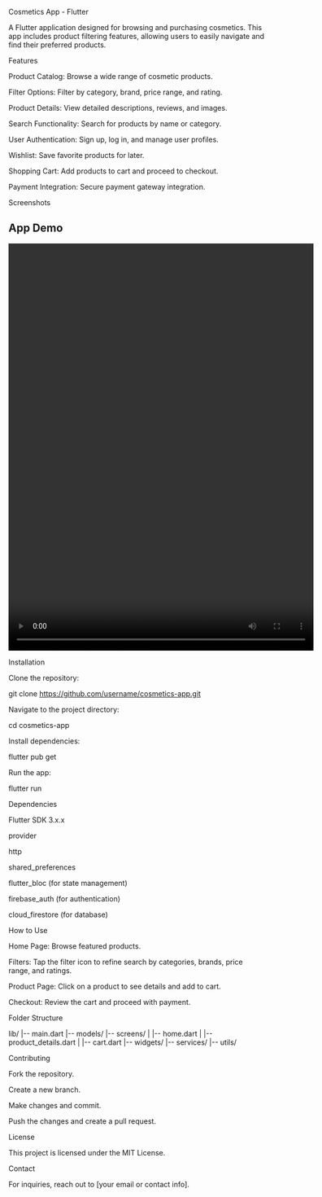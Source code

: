 Cosmetics App - Flutter

A Flutter application designed for browsing and purchasing cosmetics. This app includes product filtering features, allowing users to easily navigate and find their preferred products.

Features

Product Catalog: Browse a wide range of cosmetic products.

Filter Options: Filter by category, brand, price range, and rating.

Product Details: View detailed descriptions, reviews, and images.

Search Functionality: Search for products by name or category.

User Authentication: Sign up, log in, and manage user profiles.

Wishlist: Save favorite products for later.

Shopping Cart: Add products to cart and proceed to checkout.

Payment Integration: Secure payment gateway integration.

Screenshots

## App Demo
<video src="assets/screen_record/screen.mov" width="600" height="800" controls>
</video>

Installation

Clone the repository:

git clone https://github.com/username/cosmetics-app.git

Navigate to the project directory:

cd cosmetics-app

Install dependencies:

flutter pub get

Run the app:

flutter run

Dependencies

Flutter SDK 3.x.x

provider

http

shared_preferences

flutter_bloc (for state management)

firebase_auth (for authentication)

cloud_firestore (for database)

How to Use

Home Page: Browse featured products.

Filters: Tap the filter icon to refine search by categories, brands, price range, and ratings.

Product Page: Click on a product to see details and add to cart.

Checkout: Review the cart and proceed with payment.

Folder Structure

lib/
|-- main.dart
|-- models/
|-- screens/
|   |-- home.dart
|   |-- product_details.dart
|   |-- cart.dart
|-- widgets/
|-- services/
|-- utils/

Contributing

Fork the repository.

Create a new branch.

Make changes and commit.

Push the changes and create a pull request.

License

This project is licensed under the MIT License.

Contact

For inquiries, reach out to [your email or contact info].


